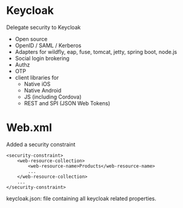 # Keycloak
Delegate security to Keycloak

* Open source
* OpenID / SAML / Kerberos
* Adapters for wildfly, eap, fuse, tomcat, jetty, spring boot, node.js
* Social login brokering
* Authz
* OTP
* client libraries for
  * Native iOS
  * Native Android
  * JS (including Cordova)
  * REST and SPI (JSON Web Tokens)

# Web.xml
Added a security constraint

```
<security-constraint>
    <web-resource-collection>
        <web-resource-name>Products</web-resource-name>
        ...
    </web-resource-collection>
    ...
</security-constraint>
```

keycloak.json: file containing all keycloak related properties.